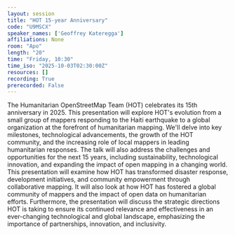 ```yaml
---
layout: session
title: "HOT 15-year Anniversary"
code: "U9MSCX"
speaker_names: ['Geoffrey Kateregga']
affiliations: None
room: "Apo"
length: "20"
time: "Friday, 10:30"
time_iso: "2025-10-03T02:30:00Z"
resources: []
recording: True
prerecorded: False
---
```


The Humanitarian OpenStreetMap Team (HOT) celebrates its 15th anniversary in 2025. This presentation will explore HOT's evolution from a small group of mappers responding to the Haiti earthquake to a global organization at the forefront of humanitarian mapping. We'll delve into key milestones, technological advancements, the growth of the HOT community, and the increasing role of local mappers in leading humanitarian responses. The talk will also address the challenges and opportunities for the next 15 years, including sustainability, technological innovation, and expanding the impact of open mapping in a changing world. This presentation will examine how HOT has transformed disaster response, development initiatives, and community empowerment through collaborative mapping. It will also look at how HOT has fostered a global community of mappers and the impact of open data on humanitarian efforts. Furthermore, the presentation will discuss the strategic directions HOT is taking to ensure its continued relevance and effectiveness in an ever-changing technological and global landscape, emphasizing the importance of partnerships, innovation, and inclusivity.


